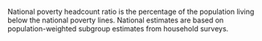 National poverty headcount ratio is the percentage of the population living below the national poverty lines. National estimates are based on population-weighted subgroup estimates from household surveys.